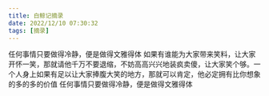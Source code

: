 ```yaml
---
title: 白鲸记摘录
date: 2022/12/10 07:30:32
tags: [摘录]
---
```

任何事情只要做得冷静，便是做得文雅得体
如果有谁能为大家带来笑料，让大家开怀一笑，那就请他千万不要退缩，不妨高高兴兴地装疯卖傻，让大家笑个够。一个人身上如果有足以让大家捧腹大笑的地方，那就可以肯定，他必定拥有比你想象的多的多的价值
任何事情只要做得冷静，便是做得文雅得体
